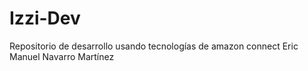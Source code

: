 # Izzi-Dev
Repositorio de desarrollo usando tecnologías de amazon connect
Eric Manuel Navarro Martínez
